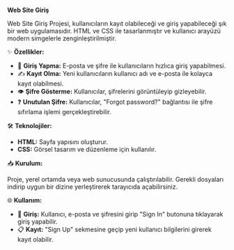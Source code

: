 **Web Site Giriş**

Web Site Giriş Projesi, kullanıcıların kayıt olabileceği ve giriş yapabileceği şık bir web uygulamasıdır. HTML ve CSS ile tasarlanmıştır ve kullanıcı arayüzü modern simgelerle zenginleştirilmiştir.

✨ **Özellikler:**

-   🔑 **Giriş Yapma:** E-posta ve şifre ile kullanıcıların hızlıca giriş yapabilmesi.
-   ✍️ **Kayıt Olma:** Yeni kullanıcıların kullanıcı adı ve e-posta ile kolayca kayıt olabilmesi.
-   👁️ **Şifre Gösterme:** Kullanıcılar, şifrelerini görüntüleyip gizleyebilir.
-   ❓ **Unutulan Şifre:** Kullanıcılar, "Forgot password?" bağlantısı ile şifre sıfırlama işlemi gerçekleştirebilir.

🛠️ **Teknolojiler:**

-   **HTML:** Sayfa yapısını oluşturur.
-   **CSS:** Görsel tasarım ve düzenleme için kullanılır.

📥 **Kurulum:**

Proje, yerel ortamda veya web sunucusunda çalıştırılabilir. Gerekli dosyaları indirip uygun bir dizine yerleştirerek tarayıcıda açabilirsiniz.

🌐 **Kullanım:**

-   🔐 **Giriş:** Kullanıcı, e-posta ve şifresini girip "Sign In" butonuna tıklayarak giriş yapabilir.
-   📋 **Kayıt:** "Sign Up" sekmesine geçip yeni kullanıcı bilgilerini girerek kayıt olabilir.
